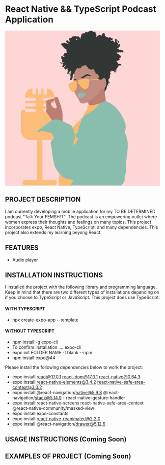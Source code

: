 # React Native && TypeScript Podcast Application

<img src='assets\logo.png' alt='brand logo' width='600px' />

## PROJECT DESCRIPTION
I am currently developing a mobile application for my TO BE DETERMINED podcast "Talk Your FEMSH!T". The podcast is an empowering outlet where women express their thoughts and feelings on many topics. This project incorporates expo, React Native, TypeScript, and many dependencies. This project also extends my learning beyong React. 

## FEATURES 
- Audio player

## INSTALLATION INSTRUCTIONS
I installed the project with the following library and programming language. Keep in mind that there are two different types of installations depending on if you choose to TypeScript or JavaScript. This project does use TypeScript: 

#### WITH TYPESCRIPT
- npx create-expo-app --template

#### WITHOUT TYPESCRIPT
- npm install -g expo-cli
- To confirm installation …. expo-cli
- expo init FOLDER NAME -t blank --npm
- npm install expo@44

Please install the following dependencies below to work the project:

- expo install react@17.0.1 react-dom@17.0.1 react-native@0.64.3
- expo install react-native-elements@3.4.2 react-native-safe-area-context@3.3.2
- expo install @react-navigation/native@5.9.8 @react-navigation/stack@5.14.9 - react-native-gesture-handler
- expo install react-native-screens react-native-safe-area-context @react-native-community/masked-view
- expo install expo-constants
- expo install react-native-reanimated@2.2.0
- expo install @react-navigation/drawer@5.12.9

## USAGE INSTRUCTIONS (Coming Soon)

## EXAMPLES OF PROJECT (Coming Soon)

